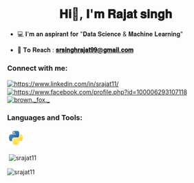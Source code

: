 <h1 align="center">𝐇𝐢👋, 𝐈'𝐦 𝐑𝐚𝐣𝐚𝐭 𝐬𝐢𝐧𝐠𝐡</h1>

- 💻 𝐈'𝐦 𝐚𝐧 𝐚𝐬𝐩𝐢𝐫𝐚𝐧𝐭 𝐟𝐨𝐫 "𝐃𝐚𝐭𝐚 𝐒𝐜𝐢𝐞𝐧𝐜𝐞 & 𝐌𝐚𝐜𝐡𝐢𝐧𝐞 𝐋𝐞𝐚𝐫𝐧𝐢𝐧𝐠"

- 📧 𝐓𝐨 𝐑𝐞𝐚𝐜𝐡 : **𝐬𝐫𝐬𝐢𝐧𝐠𝐡𝐫𝐚𝐣𝐚𝐭𝟗𝟗@𝐠𝐦𝐚𝐢𝐥.𝐜𝐨𝐦**


<h3 align="left">Connect with me:</h3>
<p align="left">
<a href="https://linkedin.com/in/https://www.linkedin.com/in/srajat11/" target="blank"><img align="center" src="https://raw.githubusercontent.com/rahuldkjain/github-profile-readme-generator/master/src/images/icons/Social/linked-in-alt.svg" alt="https://www.linkedin.com/in/srajat11/" height="30" width="40" /></a>
<a href="https://fb.com/https://www.facebook.com/profile.php?id=100006293107118" target="blank"><img align="center" src="https://raw.githubusercontent.com/rahuldkjain/github-profile-readme-generator/master/src/images/icons/Social/facebook.svg" alt="https://www.facebook.com/profile.php?id=100006293107118" height="30" width="40" /></a>
<a href="https://instagram.com/brown._fox._" target="blank"><img align="center" src="https://raw.githubusercontent.com/rahuldkjain/github-profile-readme-generator/master/src/images/icons/Social/instagram.svg" alt="brown._fox._" height="30" width="40" /></a>
</p>

<h3 align="left">Languages and Tools:</h3>
<p align="left"> <a href="https://www.python.org" target="_blank" rel="noreferrer"> <img src="https://raw.githubusercontent.com/devicons/devicon/master/icons/python/python-original.svg" alt="python" width="40" height="40"/> </a> </p>

<p>&nbsp;<img align="center" src="https://github-readme-stats.vercel.app/api?username=srajat11&show_icons=true&locale=en" alt="srajat11" /></p>

<p><img align="center" src="https://github-readme-streak-stats.herokuapp.com/?user=srajat11&" alt="srajat11" /></p>
